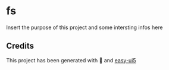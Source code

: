 # fs
Insert the purpose of this project and some intersting infos here


## Credits
This project has been generated with 💙 and [easy-ui5](https://github.com/SAP)
